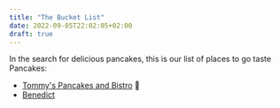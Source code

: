 ```yaml
---
title: "The Bucket List"
date: 2022-09-05T22:02:05+02:00
draft: true
---
```


In the search for delicious pancakes, this is our list of places to go taste Pancakes:

* [Tommy's Pancakes and Bistro](https://g.page/tommyspancakes?share) 💖
* [Benedict](https://benedict-breakfast.de/)




